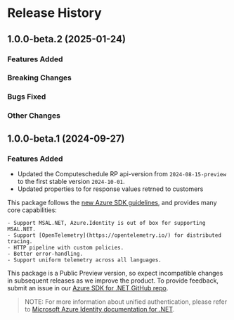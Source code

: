 # Release History

## 1.0.0-beta.2 (2025-01-24)

### Features Added

### Breaking Changes

### Bugs Fixed

### Other Changes

## 1.0.0-beta.1 (2024-09-27)

### Features Added
- Updated the Computeschedule RP api-version from `2024-08-15-preview` to the first stable version `2024-10-01`.
- Updated properties to for response values retrned to customers

This package follows the [new Azure SDK guidelines](https://azure.github.io/azure-sdk/general_introduction.html), and provides many core capabilities:

    - Support MSAL.NET, Azure.Identity is out of box for supporting MSAL.NET.
    - Support [OpenTelemetry](https://opentelemetry.io/) for distributed tracing.
    - HTTP pipeline with custom policies.
    - Better error-handling.
    - Support uniform telemetry across all languages.

This package is a Public Preview version, so expect incompatible changes in subsequent releases as we improve the product. To provide feedback, submit an issue in our [Azure SDK for .NET GitHub repo](https://github.com/Azure/azure-sdk-for-net/issues).

> NOTE: For more information about unified authentication, please refer to [Microsoft Azure Identity documentation for .NET](https://learn.microsoft.com/dotnet/api/overview/azure/identity-readme?view=azure-dotnet).
